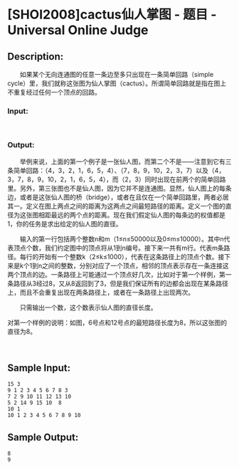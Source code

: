 # [SHOI2008]cactus仙人掌图 - 题目 - Universal Online Judge

## Description: 

　　如果某个无向连通图的任意一条边至多只出现在一条简单回路（simple cycle）里，我们就称这张图为仙人掌图（cactus）。所谓简单回路就是指在图上不重复经过任何一个顶点的回路。

### Input: 

 

### Output: 

　　举例来说，上面的第一个例子是一张仙人图，而第二个不是——注意到它有三条简单回路：（4，3，2，1，6，5，4）、（7，8，9，10，2，3，7）以及（4，3，7，8，9，10，2，1，6，5，4），而（2，3）同时出现在前两个的简单回路里。另外，第三张图也不是仙人图，因为它并不是连通图。显然，仙人图上的每条边，或者是这张仙人图的桥（bridge），或者在且仅在一个简单回路里，两者必居其一。定义在图上两点之间的距离为这两点之间最短路径的距离。定义一个图的直径为这张图相距最远的两个点的距离。现在我们假定仙人图的每条边的权值都是1，你的任务是求出给定的仙人图的直径。



　　输入的第一行包括两个整数n和m（1≤n≤50000以及0≤m≤10000）。其中n代表顶点个数，我们约定图中的顶点将从1到n编号。接下来一共有m行。代表m条路径。每行的开始有一个整数k（2≤k≤1000），代表在这条路径上的顶点个数。接下来是k个1到n之间的整数，分别对应了一个顶点，相邻的顶点表示存在一条连接这两个顶点的边。一条路径上可能通过一个顶点好几次，比如对于第一个样例，第一条路径从3经过8，又从8返回到了3，但是我们保证所有的边都会出现在某条路径上，而且不会重复出现在两条路径上，或者在一条路径上出现两次。

　　只需输出一个数，这个数表示仙人图的直径长度。

对第一个样例的说明：如图，6号点和12号点的最短路径长度为8，所以这张图的直径为8。

 


## Sample Input: 
```
15 3
9 1 2 3 4 5 6 7 8 3
7 2 9 10 11 12 13 10
5 2 14 9 15 10	8
10 1
10 1 2 3 4 5 6 7 8 9 10
```

## Sample Output: 
```
8
9 
```
